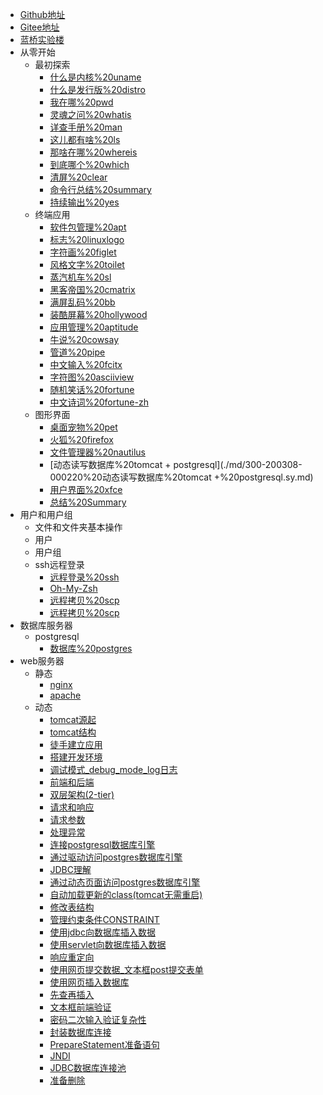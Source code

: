 - [Github地址 ](https://github.com/overmind1980/oeasylinux)
- [Gitee地址](https://gitee.com/overmind1980/oeasylinux)
- [蓝桥实验楼](https://www.lanqiao.cn/courses/2712)
- 从零开始
    - 最初探索
        - [什么是内核%20uname](./md/10-45529-000101%20什么是内核%20uname.sy.md)
        - [什么是发行版%20distro](./md/20-45530-000102%20什么是发行版%20distro.sy.md)
        - [我在哪%20pwd](./md/30-45531-000103%20我在哪%20pwd.sy.md)
        - [灵魂之问%20whatis](./md/40-45532-000104%20灵魂之问%20whatis.sy.md)
        - [详查手册%20man](./md/50-45533-000105%20详查手册%20man.sy.md)
        - [这儿都有啥%20ls](./md/60-45534-000106%20这儿都有啥%20ls.sy.md)
        - [那啥在哪%20whereis](./md/70-45535-000107%20那啥在哪%20whereis.sy.md)
        - [到底哪个%20which](./md/80-45536-000108%20到底哪个%20which.sy.md)
        - [清屏%20clear](./md/90-45537-000109%20清屏%20clear.sy.md)
        - [命令行总结%20summary](./md/100-48362-000110%20命令行总结%20summary.sy.md)
        - [持续输出%20yes](./md/110-45538-000201%20持续输出%20yes.sy.md)
    - 终端应用
        - [软件包管理%20apt](./md/120-45541-000202%20软件包管理%20apt.sy.md)
        - [标志%20linuxlogo](./md/130-45542-000203%20标志%20linuxlogo.sy.md)
        - [字符画%20figlet](./md/140-45568-000204%20字符画%20figlet.sy.md)
        - [风格文字%20toilet](./md/150-45569-000205%20风格文字%20toilet.sy.md)
        - [蒸汽机车%20sl](./md/160-45571-000206%20蒸汽机车%20sl.sy.md)
        - [黑客帝国%20cmatrix](./md/170-45574-000207%20黑客帝国%20cmatrix.sy.md)
        - [满屏乱码%20bb](./md/180-45572-000208%20满屏乱码%20bb.sy.md)
        - [装酷屏幕%20hollywood](./md/190-45570-000209%20装酷屏幕%20hollywood.sy.md)
        - [应用管理%20aptitude](./md/200-45581-000210%20应用管理%20aptitude.sy.md)
        - [牛说%20cowsay](./md/210-45575-000211%20牛说%20cowsay.sy.md)
        - [管道%20pipe](./md/220-45578-000212%20管道%20pipe.sy.md)
        - [中文输入%20fcitx](./md/230-45576-000213%20中文输入%20fcitx.sy.md)
        - [字符图%20asciiview](./md/240-48588-000214%20字符图%20asciiview.sy.md)
        - [随机笑话%20fortune](./md/250-48590-000215%20随机笑话%20fortune.sy.md)
        - [中文诗词%20fortune-zh](./md/260-45580-000216%20中文诗词%20fortune-zh.sy.md)
    - 图形界面
        - [桌面宠物%20pet](./md/270-45583-000301%20桌面宠物%20pet.sy.md)
        - [火狐%20firefox](./md/280-45586-000302%20火狐%20firefox.sy.md)
        - [文件管理器%20nautilus](./md/290-45587-000303%20文件管理器%20nautilus.sy.md)
        - [动态读写数据库%20tomcat + postgresql](./md/300-200308-000220%20动态读写数据库%20tomcat +%20postgresql.sy.md)
        - [用户界面%20xfce](./md/300-45579-000304%20用户界面%20xfce.sy.md)
        - [总结%20Summary](./md/310-45566-000305%20总结%20Summary.sy.md)
- 用户和用户组
    - 文件和文件夹基本操作
    - 用户
    - 用户组
    - ssh远程登录
        - [远程登录%20ssh](./md/370-210191-000223%20远程登录%20ssh.sy.md)
        - [Oh-My-Zsh](./md/380-250350-000223%20Oh-My-Zsh.sy.md)
        - [远程拷贝%20scp](./md/360-210190-000222%20远程拷贝%20scp.sy.md)
        - [远程拷贝%20scp](./md/360-210190-000222%20远程拷贝%20scp.sy.md)
- 数据库服务器
    - postgresql
        - [数据库%20postgres](./md/330-199464-000218%20数据库%20postgres.sy.md)
- web服务器
    - 静态
        - [nginx](./md/34-192426-nginx.sy.md)
        - [apache](./md/35-260422-apache.sy.md)
    -  动态
        - [tomcat源起](./md/36-199465-tomcat源起.sy.md)
        - [tomcat结构](./md/37-260421-tomcat结构.sy.md)
        - [徒手建立应用](./md/38-526680-徒手建立应用.sy.md)
        - [搭建开发环境](./md/39-260423-搭建开发环境.sy.md)
        - [调试模式_debug_mode_log日志](./md/40-265117-调试模式_debug_mode_log日志.sy.md)
        - [前端和后端](./md/41-261125-前端和后端.sy.md)
        - [双层架构(2-tier)](./md/42-485593-双层架构(2-tier).sy.md)
        - [请求和响应](./md/43-485612-请求和响应.sy.md)
        - [请求参数](./md/44-495450-请求参数.sy.md)
        - [处理异常](./md/45-498649-处理异常.sy.md)
        - [连接postgresql数据库引擎](./md/46-200308-连接postgresql数据库引擎.sy.md)
        - [通过驱动访问postgres数据库引擎](./md/47-527010-通过驱动访问postgres数据库引擎.sy.md)
        - [JDBC理解](./md/48-527011-JDBC理解.sy.md)
        - [通过动态页面访问postgres数据库引擎](./md/49-263205-通过动态页面访问postgres数据库引擎.sy.md)
        - [自动加载更新的class(tomcat无需重启)](./md/50-263206-自动加载更新的class(tomcat无需重启).sy.md)
        - [修改表结构](./md/51-263207-修改表结构.sy.md)
        - [管理约束条件CONSTRAINT](./md/52-265977-管理约束条件CONSTRAINT.sy.md)
        - [使用jdbc向数据库插入数据](./md/53-527013-使用jdbc向数据库插入数据.sy.md)
        - [使用servlet向数据库插入数据](./md/54-527012-使用servlet向数据库插入数据.sy.md)
        - [响应重定向](./md/55-527130-响应重定向.sy.md)
        - [使用网页提交数据_文本框post提交表单](./md/56-264932-使用网页提交数据_文本框post提交表单.sy.md)
        - [使用网页插入数据库](./md/57-266982-使用网页插入数据库.sy.md)
        - [先查再插入](./md/58-263308-先查再插入.sy.md)
        - [文本框前端验证](./md/59-271131-文本框前端验证.sy.md)
        - [密码二次输入验证复杂性](./md/60-263208-密码二次输入验证复杂性.sy.md)
        - [封装数据库连接](./md/61-483456-封装数据库连接.sy.md)
        - [PrepareStatement准备语句](./md/62-483477-PrepareStatement准备语句.sy.md)
        - [JNDI](./md/63-484450-JNDI.sy.md)
        - [JDBC数据库连接池](./md/64-485586-JDBC数据库连接池.sy.md)
        - [准备删除](./md/65-497989-准备删除.sy.md)
